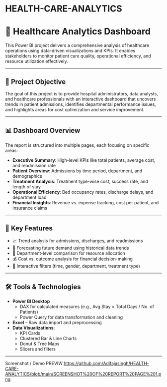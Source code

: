 # HEALTH-CARE-ANALYTICS
# 🏥 Healthcare Analytics Dashboard

This Power BI project delivers a comprehensive analysis of healthcare operations using data-driven visualizations and KPIs. It enables stakeholders to monitor patient care quality, operational efficiency, and resource utilization effectively.

---

## 📌 Project Objective

The goal of this project is to provide hospital administrators, data analysts, and healthcare professionals with an interactive dashboard that uncovers trends in patient admissions, identifies departmental performance issues, and highlights areas for cost optimization and service improvement.

---

## 📊 Dashboard Overview

The report is structured into multiple pages, each focusing on specific areas:

- **Executive Summary**: High-level KPIs like total patients, average cost, and readmission rate
- **Patient Overview**: Admissions by time period, department, and demographics
- **Treatment Analysis**: Treatment type-wise cost, success rate, and length of stay
- **Operational Efficiency**: Bed occupancy rates, discharge delays, and department load
- **Financial Insights**: Revenue vs. expense tracking, cost per patient, and insurance claims

---

## 🚀 Key Features

- 📈 Trend analysis for admissions, discharges, and readmissions
- 🧠 Forecasting future demand using historical data trends
- 🏥 Department-level comparison for resource allocation
- 💰 Cost vs. outcome analysis for financial decision-making
- 📍 Interactive filters (time, gender, department, treatment type)

---

## 🛠 Tools & Technologies

- **Power BI Desktop**
  - DAX for calculated measures (e.g., Avg Stay = Total Days / No. of Patients)
  - Power Query for data transformation and cleaning
- **Excel** – Raw data import and preprocessing
- **Data Visualizations**:
  - KPI Cards
  - Clustered Bar & Line Charts
  - Donut & Tree Maps
  - Slicers and filters

---

Screenshot / Demo
PREVIW https://github.com/Adifajasingh/HEALTH-CARE-ANALYTICS/blob/main/SCREENSHOT%20OF%20REPORT%20PAGE%201.png


